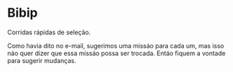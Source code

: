 # Bibip
Corridas rápidas de seleção.

Como havia dito no e-mail, sugerimos uma missáo para cada um, mas isso náo quer dizer que essa missáo possa ser trocada. Entáo fiquem a vontade para sugerir mudanças.

